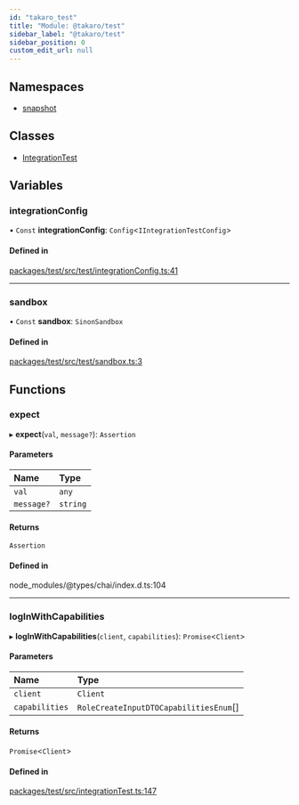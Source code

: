 ```yaml
---
id: "takaro_test"
title: "Module: @takaro/test"
sidebar_label: "@takaro/test"
sidebar_position: 0
custom_edit_url: null
---
```


## Namespaces

- [snapshot](../namespaces/takaro_test.snapshot.md)

## Classes

- [IntegrationTest](../classes/takaro_test.IntegrationTest.md)

## Variables

### integrationConfig

• `Const` **integrationConfig**: `Config`<`IIntegrationTestConfig`\>

#### Defined in

[packages/test/src/test/integrationConfig.ts:41](https://github.com/niekcandaele/Takaro/blob/91fb19b/packages/test/src/test/integrationConfig.ts#L41)

___

### sandbox

• `Const` **sandbox**: `SinonSandbox`

#### Defined in

[packages/test/src/test/sandbox.ts:3](https://github.com/niekcandaele/Takaro/blob/91fb19b/packages/test/src/test/sandbox.ts#L3)

## Functions

### expect

▸ **expect**(`val`, `message?`): `Assertion`

#### Parameters

| Name | Type |
| :------ | :------ |
| `val` | `any` |
| `message?` | `string` |

#### Returns

`Assertion`

#### Defined in

node_modules/@types/chai/index.d.ts:104

___

### logInWithCapabilities

▸ **logInWithCapabilities**(`client`, `capabilities`): `Promise`<`Client`\>

#### Parameters

| Name | Type |
| :------ | :------ |
| `client` | `Client` |
| `capabilities` | `RoleCreateInputDTOCapabilitiesEnum`[] |

#### Returns

`Promise`<`Client`\>

#### Defined in

[packages/test/src/integrationTest.ts:147](https://github.com/niekcandaele/Takaro/blob/91fb19b/packages/test/src/integrationTest.ts#L147)
